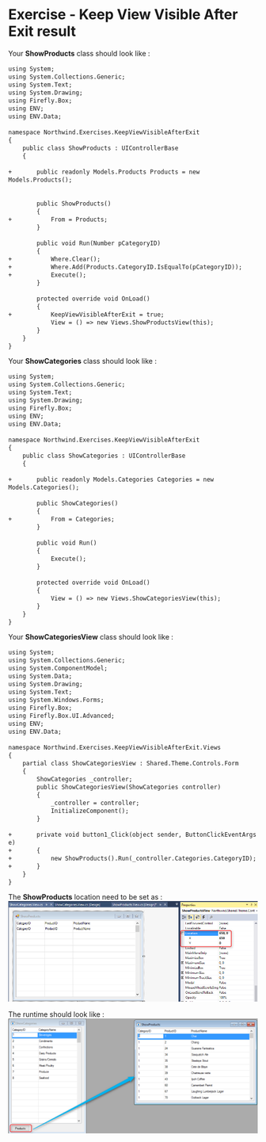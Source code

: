 ﻿# Exercise - Keep View Visible After Exit result

Your **ShowProducts** class should look like :
```csdiff
using System;
using System.Collections.Generic;
using System.Text;
using System.Drawing;
using Firefly.Box;
using ENV;
using ENV.Data;

namespace Northwind.Exercises.KeepViewVisibleAfterExit
{
    public class ShowProducts : UIControllerBase
    {

+       public readonly Models.Products Products = new Models.Products();


        public ShowProducts()
        {
+           From = Products;
        }

        public void Run(Number pCategoryID)
        {
+           Where.Clear();
+           Where.Add(Products.CategoryID.IsEqualTo(pCategoryID));
+           Execute();
        }

        protected override void OnLoad()
        {
+           KeepViewVisibleAfterExit = true;
            View = () => new Views.ShowProductsView(this);
        }
    }
}
```
Your **ShowCategories** class should look like :
```csdiff
using System;
using System.Collections.Generic;
using System.Text;
using System.Drawing;
using Firefly.Box;
using ENV;
using ENV.Data;

namespace Northwind.Exercises.KeepViewVisibleAfterExit
{
    public class ShowCategories : UIControllerBase
    {

+       public readonly Models.Categories Categories = new Models.Categories();

        public ShowCategories()
        {
+           From = Categories;
        }

        public void Run()
        {
            Execute();
        }

        protected override void OnLoad()
        {
            View = () => new Views.ShowCategoriesView(this);
        }
    }
}
```
Your **ShowCategoriesView** class should look like :
```csdiff
using System;
using System.Collections.Generic;
using System.ComponentModel;
using System.Data;
using System.Drawing;
using System.Text;
using System.Windows.Forms;
using Firefly.Box;
using Firefly.Box.UI.Advanced;
using ENV;
using ENV.Data;

namespace Northwind.Exercises.KeepViewVisibleAfterExit.Views
{
    partial class ShowCategoriesView : Shared.Theme.Controls.Form
    {
        ShowCategories _controller;
        public ShowCategoriesView(ShowCategories controller)
        {
            _controller = controller;
            InitializeComponent();
        }

+       private void button1_Click(object sender, ButtonClickEventArgs e)
+       {
+           new ShowProducts().Run(_controller.Categories.CategoryID);
+       }
    }
}
```
The **ShowProducts** location need to be set as :  
![2017-05-29_15h09_21](2017-05-29_15h09_21.png) 
  
The runtime should look like :  
![2017-05-29_15h12_23](2017-05-29_15h12_23.png) 